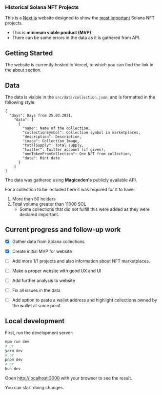 ### Historical Solana NFT Projects 

This is a [Next.js](https://nextjs.org/) website designed to show the <ins>most important</ins> Solana NFT projects.

- This is **minimum viable product (MVP)**
- There can be some errors in the data as it is gathered from API.

## Getting Started

The website is currently hosted in Vercel, to which you can find the link in the about section.

## Data

The data is visible in the `src/data/collection.json`, and is formatted in the following style:
```
{
  "days": Days from 25.03.2021,
    "data": [
      {
        "name": Name of the collection,
        "collectionSymbol": Collection symbol in marketplaces,
        "description": Description,
        "image": Collection Image,
        "totalSupply": Total supply,
        "twitter": Twitter account (if given),
        "oneTokenFromCollection": One NFT from collection,
        "date": Mint date
      }
    ]
}
```
The data was gathered using **Magiceden's** publicly available API.

For a collection to be included here it was required for it to have:
1. More than 50 holders
2. Total volume greater than 11000 SOL
   - Some collections that did not fulfill this were added as they were declared important.

## Current progress and follow-up work

- [x] Gather data from Solana collections
- [x] Create initial MVP for website
- [ ] Add more 1/1 projects and also information about NFT marketplaces. 
- [ ] Make a proper website with good UX and UI
- [ ] Add further analysis to website 
- [ ] Fix all issues in the data
- [ ] Add option to paste a wallet address and highlight collections owned by the wallet at some point


## Local development 
First, run the development server:

```bash
npm run dev
# or
yarn dev
# or
pnpm dev
# or
bun dev
```

Open [http://localhost:3000](http://localhost:3000) with your browser to see the result.

You can start doing changes.
